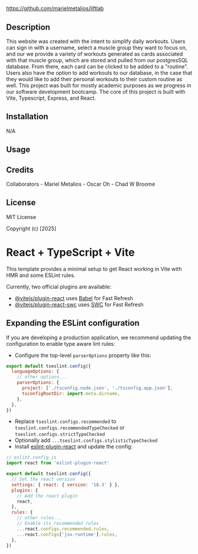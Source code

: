 # <LiftLab>

https://github.com/marielmetalios/liftlab

## Description

This website was created with the intent to simplify daily workouts. Users can sign in with a username, select a muscle group they want to focus on, and our we provide a variety of workouts generated as cards associated with that muscle group, which are stored and pulled from our postgresSQL database. From there, each card can be clicked to be added to a "routine". Users also have the option to add workouts to our database, in the case that they would like to add their personal workouts to their custom routine as well. This project was built for mostly academic purposes as we progress in our software development bootcamp. The core of this project is built with Vite, Typescript, Express, and React. 

## Installation

N/A

## Usage

## Credits

Collaborators
    - Mariel Metalios
    - Oscar Oh
    - Chad W Broome

## License

MIT License

Copyright (c) [2025]

# React + TypeScript + Vite

This template provides a minimal setup to get React working in Vite with HMR and some ESLint rules.

Currently, two official plugins are available:

- [@vitejs/plugin-react](https://github.com/vitejs/vite-plugin-react/blob/main/packages/plugin-react/README.md) uses [Babel](https://babeljs.io/) for Fast Refresh
- [@vitejs/plugin-react-swc](https://github.com/vitejs/vite-plugin-react-swc) uses [SWC](https://swc.rs/) for Fast Refresh

## Expanding the ESLint configuration

If you are developing a production application, we recommend updating the configuration to enable type aware lint rules:

- Configure the top-level `parserOptions` property like this:

```js
export default tseslint.config({
  languageOptions: {
    // other options...
    parserOptions: {
      project: ['./tsconfig.node.json', './tsconfig.app.json'],
      tsconfigRootDir: import.meta.dirname,
    },
  },
})
```

- Replace `tseslint.configs.recommended` to `tseslint.configs.recommendedTypeChecked` or `tseslint.configs.strictTypeChecked`
- Optionally add `...tseslint.configs.stylisticTypeChecked`
- Install [eslint-plugin-react](https://github.com/jsx-eslint/eslint-plugin-react) and update the config:

```js
// eslint.config.js
import react from 'eslint-plugin-react'

export default tseslint.config({
  // Set the react version
  settings: { react: { version: '18.3' } },
  plugins: {
    // Add the react plugin
    react,
  },
  rules: {
    // other rules...
    // Enable its recommended rules
    ...react.configs.recommended.rules,
    ...react.configs['jsx-runtime'].rules,
  },
})
```
